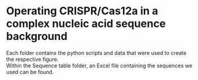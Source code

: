 # Operating CRISPR/Cas12a in a complex nucleic acid sequence background
Each folder contains the python scripts and data that were used to create the respective figure.<br />
Within the Sequence table folder, an Excel file containing the sequences we used can be found.
